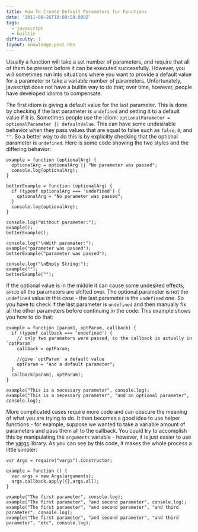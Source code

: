 ```yaml
---
title: How To Create Default Parameters for Functions
date: '2011-08-26T10:08:50.000Z'
tags:
  - javascript
  - builtin
difficulty: 1
layout: knowledge-post.hbs
---
```


Usually a function will take a set number of parameters, and require that all of them be present before it can be executed successfully. However, you will sometimes run into situations where you want to provide a default value for a parameter or take a variable number of parameters. Unfortunately, javascript does not have a builtin way to do that; over time, however, people have developed idioms to compensate.

The first idiom is giving a default value for the last parameter. This is done by checking if the last parameter is `undefined` and setting it to a default value if it is. Sometimes people use the idiom: `optionalParameter = optionalParameter || defaultValue`. This can have some undesirable behavior when they pass values that are equal to false such as `false`, `0`, and `""`. So a better way to do this is by explicitly checking that the optional parameter is `undefined`. Here is some code showing the two styles and the differing behavior:

    example = function (optionalArg) {
      optionalArg = optionalArg || "No parameter was passed";
      console.log(optionalArg);
    }

    betterExample = function (optionalArg) {
      if (typeof optionalArg === 'undefined') {
        optionalArg = "No parameter was passed";
      }
      console.log(optionalArg);
    }

    console.log("Without parameter:");
    example();
    betterExample();

    console.log("\nWith paramater:");
    example("parameter was passed");
    betterExample("parameter was passed");

    console.log("\nEmpty String:");
    example("");
    betterExample("");


If the optional value is in the middle it can cause some undesired effects, since all the parameters are shifted over. The optional parameter is not the `undefined` value in this case - the last parameter is the `undefined` one. So you have to check if the last parameter is `undefined` and then manually fix all the other parameters before continuing in the code. This example shows you how to do that:

    example = function (param1, optParam, callback) {
      if (typeof callback === 'undefined') {
        // only two paramaters were passed, so the callback is actually in `optParam`
        callback = optParam;

        //give `optParam` a default value
        optParam = "and a default parameter";
      }
      callback(param1, optParam);
    }

    example("This is a necessary parameter", console.log);
    example("This is a necessary parameter", "and an optional parameter", console.log);

More complicated cases require more code and can obscure the meaning of what you are trying to do. It then becomes a good idea to use helper functions - for example, suppose we wanted to take a variable amount of parameters and pass them all to the callback. You could try to accomplish this by manipulating the `arguments` variable - however, it is just easier to use the [vargs](https://github.com/cloudhead/vargs) library. As you can see by this code, it makes the whole process a little simpler:

    var Args = require("vargs").Constructor;

    example = function () {
      var args = new Args(arguments);
      args.callback.apply({},args.all);
    }

    example("The first parameter", console.log);
    example("The first parameter", "and second parameter", console.log);
    example("The first parameter", "and second parameter", "and third parameter", console.log);
    example("The first parameter", "and second parameter", "and third parameter", "etc", console.log);
